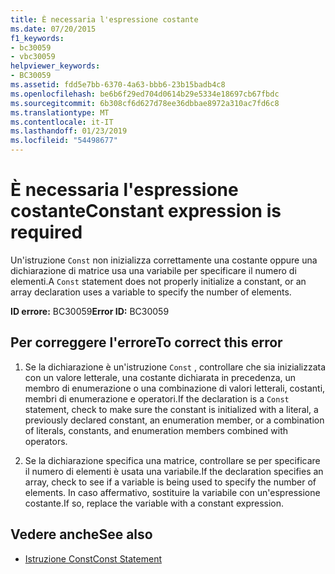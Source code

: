 ```yaml
---
title: È necessaria l'espressione costante
ms.date: 07/20/2015
f1_keywords:
- bc30059
- vbc30059
helpviewer_keywords:
- BC30059
ms.assetid: fdd5e7bb-6370-4a63-bbb6-23b15badb4c8
ms.openlocfilehash: be6b6f29ed704d0614b29e5334e18697cb67fbdc
ms.sourcegitcommit: 6b308cf6d627d78ee36dbbae8972a310ac7fd6c8
ms.translationtype: MT
ms.contentlocale: it-IT
ms.lasthandoff: 01/23/2019
ms.locfileid: "54498677"
---
```

# <a name="constant-expression-is-required"></a><span data-ttu-id="daab2-102">È necessaria l'espressione costante</span><span class="sxs-lookup"><span data-stu-id="daab2-102">Constant expression is required</span></span>
<span data-ttu-id="daab2-103">Un'istruzione `Const` non inizializza correttamente una costante oppure una dichiarazione di matrice usa una variabile per specificare il numero di elementi.</span><span class="sxs-lookup"><span data-stu-id="daab2-103">A `Const` statement does not properly initialize a constant, or an array declaration uses a variable to specify the number of elements.</span></span>  
  
 <span data-ttu-id="daab2-104">**ID errore:** BC30059</span><span class="sxs-lookup"><span data-stu-id="daab2-104">**Error ID:** BC30059</span></span>  
  
## <a name="to-correct-this-error"></a><span data-ttu-id="daab2-105">Per correggere l'errore</span><span class="sxs-lookup"><span data-stu-id="daab2-105">To correct this error</span></span>  
  
1.  <span data-ttu-id="daab2-106">Se la dichiarazione è un'istruzione `Const` , controllare che sia inizializzata con un valore letterale, una costante dichiarata in precedenza, un membro di enumerazione o una combinazione di valori letterali, costanti, membri di enumerazione e operatori.</span><span class="sxs-lookup"><span data-stu-id="daab2-106">If the declaration is a `Const` statement, check to make sure the constant is initialized with a literal, a previously declared constant, an enumeration member, or a combination of literals, constants, and enumeration members combined with operators.</span></span>  
  
2.  <span data-ttu-id="daab2-107">Se la dichiarazione specifica una matrice, controllare se per specificare il numero di elementi è usata una variabile.</span><span class="sxs-lookup"><span data-stu-id="daab2-107">If the declaration specifies an array, check to see if a variable is being used to specify the number of elements.</span></span> <span data-ttu-id="daab2-108">In caso affermativo, sostituire la variabile con un'espressione costante.</span><span class="sxs-lookup"><span data-stu-id="daab2-108">If so, replace the variable with a constant expression.</span></span>  
  
## <a name="see-also"></a><span data-ttu-id="daab2-109">Vedere anche</span><span class="sxs-lookup"><span data-stu-id="daab2-109">See also</span></span>
- [<span data-ttu-id="daab2-110">Istruzione Const</span><span class="sxs-lookup"><span data-stu-id="daab2-110">Const Statement</span></span>](../../visual-basic/language-reference/statements/const-statement.md)

